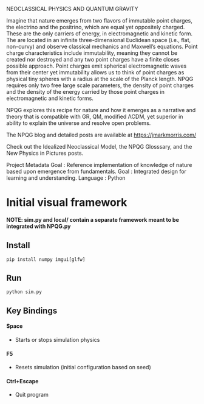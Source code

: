 NEOCLASSICAL PHYSICS AND QUANTUM GRAVITY

Imagine that nature emerges from two flavors of immutable point charges, the electrino and the positrino, which are equal yet oppositely charged. These are the only carriers of energy, in electromagnetic and kinetic form. The are located in an infinite three-dimensional Euclidean space (i.e., flat, non-curvy) and observe classical mechanics and Maxwell’s equations. Point charge characteristics include immutability, meaning they cannot be created nor destroyed and any two point charges have a finite closes possible approach. Point charges emit spherical electromagnetic waves from their center yet immutability allows us to think of point charges as physical tiny spheres with a radius at the scale of the Planck length. NPQG requires only two free large scale parameters, the density of point charges and the density of the energy carried by those point charges in electromagnetic and kinetic forms.

NPQG explores this recipe for nature and how it emerges as a narrative and theory that is compatible with GR, QM, modified ΛCDM, yet superior in ability to explain the universe and resolve open problems.

The NPQG blog and detailed posts are available at https://jmarkmorris.com/

Check out the Idealized Neoclassical Model, the NPQG Glosssary, and the New Physics in Pictures posts.

Project Metadata Goal : Reference implementation of knowledge of nature based upon emergence from fundamentals.
Goal : Integrated design for learning and understanding.
Language : Python


# Initial visual framework
#### NOTE: sim.py and local/ contain a separate framework meant to be integrated with NPQG.py

## Install
    pip install numpy imgui[glfw]
    
## Run
    python sim.py
    
## Key Bindings
#### Space
- Starts or stops simulation physics
#### F5
- Resets simulation (initial configuration based on seed)
#### Ctrl+Escape
- Quit program
